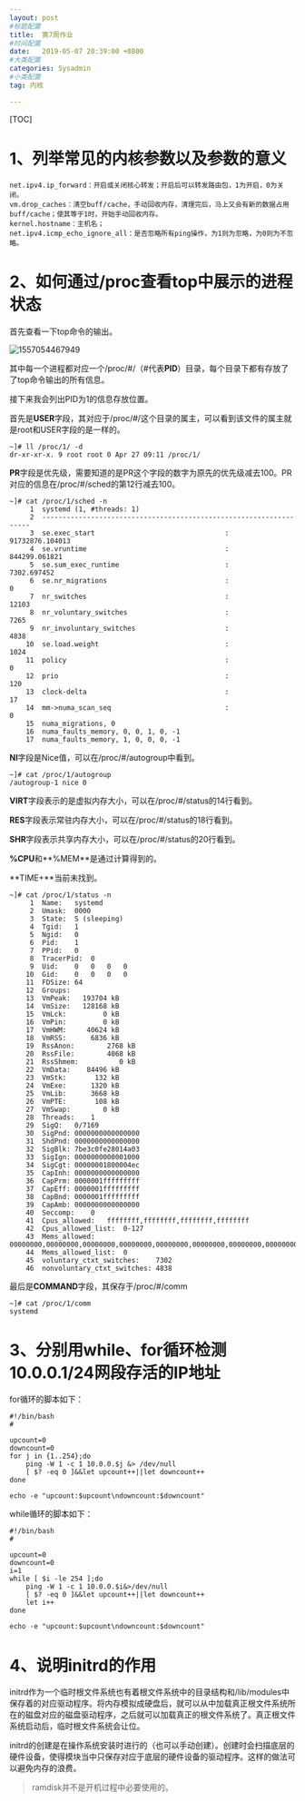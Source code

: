 ```yaml
---
layout: post
#标题配置
title:  第7周作业
#时间配置
date:   2019-05-07 20:39:00 +0800
#大类配置
categories: Sysadmin
#小类配置
tag: 内核

---
```


[TOC]





# 1、列举常见的内核参数以及参数的意义

```shell
net.ipv4.ip_forward：开启或关闭核心转发；开启后可以转发路由包，1为开启，0为关闭。
vm.drop_caches：清空buff/cache，手动回收内存，清理完后，马上又会有新的数据占用buff/cache；使其等于1时，开始手动回收内存。
kernel.hostname：主机名；
net.ipv4.icmp_echo_ignore_all：是否忽略所有ping操作，为1则为忽略，为0则为不忽略。
```

# 2、如何通过/proc查看top中展示的进程状态

首先查看一下top命令的输出。

![1557054467949](images/1557054467949.png)

其中每一个进程都对应一个/proc/#/（#代表**PID**）目录，每个目录下都有存放了了top命令输出的所有信息。

接下来我会列出PID为1的信息存放位置。

首先是**USER**字段，其对应于/proc/#/这个目录的属主，可以看到该文件的属主就是root和USER字段的是一样的。

```shell
~]# ll /proc/1/ -d
dr-xr-xr-x. 9 root root 0 Apr 27 09:11 /proc/1/
```

**PR**字段是优先级，需要知道的是PR这个字段的数字为原先的优先级减去100。PR对应的信息在/proc/#/sched的第12行减去100。

```shell
~]# cat /proc/1/sched -n
     1	systemd (1, #threads: 1)
     2	-------------------------------------------------------------------
     3	se.exec_start                                :      91732876.104013
     4	se.vruntime                                  :        844299.061821
     5	se.sum_exec_runtime                          :          7302.697452
     6	se.nr_migrations                             :                    0
     7	nr_switches                                  :                12103
     8	nr_voluntary_switches                        :                 7265
     9	nr_involuntary_switches                      :                 4838
    10	se.load.weight                               :                 1024
    11	policy                                       :                    0
    12	prio                                         :                  120
    13	clock-delta                                  :                   17
    14	mm->numa_scan_seq                            :                    0
    15	numa_migrations, 0
    16	numa_faults_memory, 0, 0, 1, 0, -1
    17	numa_faults_memory, 1, 0, 0, 0, -1
```

**NI**字段是Nice值，可以在/proc/#/autogroup中看到。

```shell
~]# cat /proc/1/autogroup 
/autogroup-1 nice 0
```

**VIRT**字段表示的是虚拟内存大小，可以在/proc/#/status的14行看到。

**RES**字段表示常驻内存大小，可以在/proc/#/status的18行看到。

**SHR**字段表示共享内存大小，可以在/proc/#/status的20行看到。

**%CPU**和**%MEM**是通过计算得到的。

**TIME+**当前未找到。

```shell
~]# cat /proc/1/status -n
     1	Name:	systemd
     2	Umask:	0000
     3	State:	S (sleeping)
     4	Tgid:	1
     5	Ngid:	0
     6	Pid:	1
     7	PPid:	0
     8	TracerPid:	0
     9	Uid:	0	0	0	0
    10	Gid:	0	0	0	0
    11	FDSize:	64
    12	Groups:	
    13	VmPeak:	  193704 kB
    14	VmSize:	  128168 kB
    15	VmLck:	       0 kB
    16	VmPin:	       0 kB
    17	VmHWM:	   40624 kB
    18	VmRSS:	    6836 kB
    19	RssAnon:	    2768 kB
    20	RssFile:	    4068 kB
    21	RssShmem:	       0 kB
    22	VmData:	   84496 kB
    23	VmStk:	     132 kB
    24	VmExe:	    1320 kB
    25	VmLib:	    3668 kB
    26	VmPTE:	     108 kB
    27	VmSwap:	       0 kB
    28	Threads:	1
    29	SigQ:	0/7169
    30	SigPnd:	0000000000000000
    31	ShdPnd:	0000000000000000
    32	SigBlk:	7be3c0fe28014a03
    33	SigIgn:	0000000000001000
    34	SigCgt:	00000001800004ec
    35	CapInh:	0000000000000000
    36	CapPrm:	0000001fffffffff
    37	CapEff:	0000001fffffffff
    38	CapBnd:	0000001fffffffff
    39	CapAmb:	0000000000000000
    40	Seccomp:	0
    41	Cpus_allowed:	ffffffff,ffffffff,ffffffff,ffffffff
    42	Cpus_allowed_list:	0-127
    43	Mems_allowed:	00000000,00000000,00000000,00000000,00000000,00000000,00000000,00000000,00000000,00000000,00000000,00000000,00000000,00000000,00000000,00000000,00000000,00000000,00000000,00000000,00000000,00000000,00000000,00000000,00000000,00000000,00000000,00000000,00000000,00000000,00000000,00000001
    44	Mems_allowed_list:	0
    45	voluntary_ctxt_switches:	7302
    46	nonvoluntary_ctxt_switches:	4838
```



最后是**COMMAND**字段，其保存于/proc/#/comm

```shell
~]# cat /proc/1/comm
systemd
```



# 3、分别用while、for循环检测10.0.0.1/24网段存活的IP地址

for循环的脚本如下：

```shell
#!/bin/bash
#

upcount=0
downcount=0
for j in {1..254};do
    ping -W 1 -c 1 10.0.0.$j &> /dev/null
    [ $? -eq 0 ]&&let upcount++||let downcount++
done

echo -e "upcount:$upcount\ndowncount:$downcount"
```

while循环的脚本如下：

```shell
#!/bin/bash
#

upcount=0
downcount=0
i=1
while [ $i -le 254 ];do
    ping -W 1 -c 1 10.0.0.$i&>/dev/null
    [ $? -eq 0 ]&&let upcount++||let downcount++
    let i++
done

echo -e "upcount:$upcount\ndowncount:$downcount"
```



# 4、说明initrd的作用

initrd作为一个临时根文件系统也有着根文件系统中的目录结构和/lib/modules中保存着的对应驱动程序。将内存模拟成硬盘后，就可以从中加载真正根文件系统所在的磁盘对应的磁盘驱动程序，之后就可以加载真正的根文件系统了。真正根文件系统启动后，临时根文件系统会让位。



initrd的创建是在操作系统安装时进行的（也可以手动创建）。创建时会扫描底层的硬件设备，使得模块当中只保存对应于底层的硬件设备的驱动程序。这样的做法可以避免内存的浪费。

> ramdisk并不是开机过程中必要使用的。

